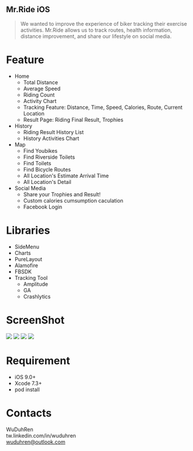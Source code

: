 ## Mr.Ride iOS
> We wanted to improve the experience of biker tracking their exercise activities. Mr.Ride allows us to track routes, health information, distance improvement, and share our lifestyle on social media.

# Feature
  * Home
    * Total Distance
    * Average Speed
    * Riding Count
    * Activity Chart
    * Tracking Feature: Distance, Time, Speed, Calories, Route, Current Location
    * Result Page: Riding Final Result, Trophies
  * History
    * Riding Result History List
    * History Activities Chart
  * Map
    * Find Youbikes
    * Find Riverside Toilets
    * Find Toilets
    * Find Bicycle Routes
    * All Location's Estimate Arrival Time
    * All Location's Detail
  * Social Media
    * Share your Trophies and Result!
    * Custom calories cumsumption caculation
    * Facebook Login

# Libraries
  * SideMenu
  * Charts
  * PureLayout
  * Alamofire
  * FBSDK
  * Tracking Tool
    * Amplitude
    * GA
    * Crashlytics


# ScreenShot
![](https://i.imgur.com/KAEZOkD.png)
![](https://i.imgur.com/GmwmT0U.png)
![](https://i.imgur.com/MwyYZEb.png)
![](https://i.imgur.com/OUE8yBJ.png)

# Requirement
  * iOS 9.0+
  * Xcode 7.3+
  * pod install

# Contacts
WuDuhRen
<br>tw.linkedin.com/in/wuduhren
<br>wuduhren@outlook.com
